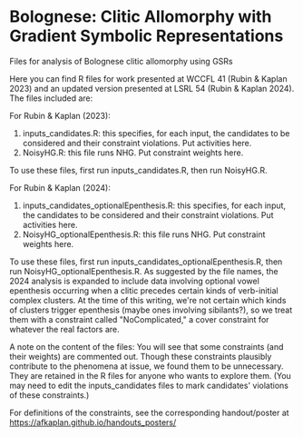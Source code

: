 # Bolognese: Clitic Allomorphy with Gradient Symbolic Representations
Files for analysis of Bolognese clitic allomorphy using GSRs

Here you can find R files for work presented at WCCFL 41 (Rubin & Kaplan 2023) and an updated version presented at LSRL 54 (Rubin & Kaplan 2024). The files included are:

For Rubin & Kaplan (2023):
1. inputs_candidates.R: this specifies, for each input, the candidates to be considered and their constraint violations.  Put activities here.
2. NoisyHG.R: this file runs NHG.  Put constraint weights here.

To use these files, first run inputs_candidates.R, then run NoisyHG.R.


For Rubin & Kaplan (2024):
1. inputs_candidates_optionalEpenthesis.R: this specifies, for each input, the candidates to be considered and their constraint violations.  Put activities here.
2. NoisyHG_optionalEpenthesis.R: this file runs NHG.  Put constraint weights here.

To use these files, first run inputs_candidates_optionalEpenthesis.R, then run NoisyHG_optionalEpenthesis.R.  As suggested by the file names, the 2024 analysis is expanded to include data involving optional vowel epenthesis occurring when a clitic precedes certain kinds of verb-initial complex clusters.  At the time of this writing, we're not certain which kinds of clusters trigger epenthesis (maybe ones involving sibilants?), so we treat them with a constraint called "NoComplicated," a cover constraint for whatever the real factors are.

A note on the content of the files:  You will see that some constraints (and their weights) are commented out.  Though these constraints plausibly contribute to the phenomena at issue, we found them to be unnecessary.  They are retained in the R files for anyone who wants to explore them.  (You may need to edit the inputs_candidates files to mark candidates' violations of these constraints.)

For definitions of the constraints, see the corresponding handout/poster at https://afkaplan.github.io/handouts_posters/
